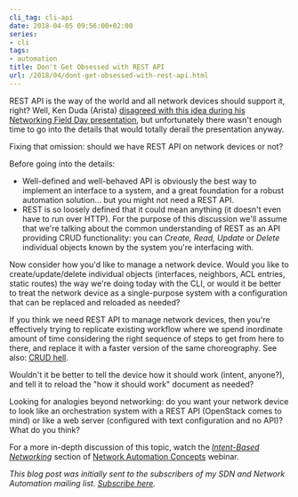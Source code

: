 ```yaml
---
cli_tag: cli-api
date: 2018-04-05 09:56:00+02:00
series:
- cli
tags:
- automation
title: Don't Get Obsessed with REST API
url: /2018/04/dont-get-obsessed-with-rest-api.html
---
```

REST API is the way of the world and all network devices should support it, right? Well, Ken Duda (Arista) [disagreed with this idea during his Networking Field Day presentation](http://techfieldday.com/video/arista-eos-programmability-with-ken-duda/), but unfortunately there wasn't enough time to go into the details that would totally derail the presentation anyway.

Fixing that omission: should we have REST API on network devices or not?
<!--more-->
Before going into the details:

-   Well-defined and well-behaved API is obviously the best way to implement an interface to a system, and a great foundation for a robust automation solution... but you might not need a REST API.
-   REST is so loosely defined that it could mean anything (it doesn't even have to run over HTTP). For the purpose of this discussion we'll assume that we're talking about the common understanding of REST as an API providing CRUD functionality: you can *Create, Read, Update* or *Delete* individual objects known by the system you're interfacing with.

Now consider how you'd like to manage a network device. Would you like to create/update/delete individual objects (interfaces, neighbors, ACL entries, static routes) the way we're doing today with the CLI, or would it be better to treat the network device as a single-purpose system with a configuration that can be replaced and reloaded as needed?

If you think we need REST API to manage network devices, then you're effectively trying to replicate existing workflow where we spend inordinate amount of time considering the right sequence of steps to get from here to there, and replace it with a faster version of the same choreography. See also: [CRUD hell](https://blog.ipspace.net/2018/09/infrastructure-as-code-netconf-and-rest.html).

Wouldn't it be better to tell the device how it should work (intent, anyone?), and tell it to reload the "how it should work" document as needed?

Looking for analogies beyond networking: do you want your network device to look like an orchestration system with a REST API (OpenStack comes to mind) or like a web server (configured with text configuration and no API)? What do you think?

For a more in-depth discussion of this topic, watch the [*Intent-Based Networking*](https://my.ipspace.net/bin/list?id=AutConcepts#INTENT) section of [Network Automation Concepts](https://www.ipspace.net/Network_Automation_Concepts) webinar.

*This blog post was initially sent to the subscribers of my SDN and Network Automation mailing list. *[*Subscribe here*](http://www.ipspace.net/Subscribe/Five_SDN_Tips)*.*
